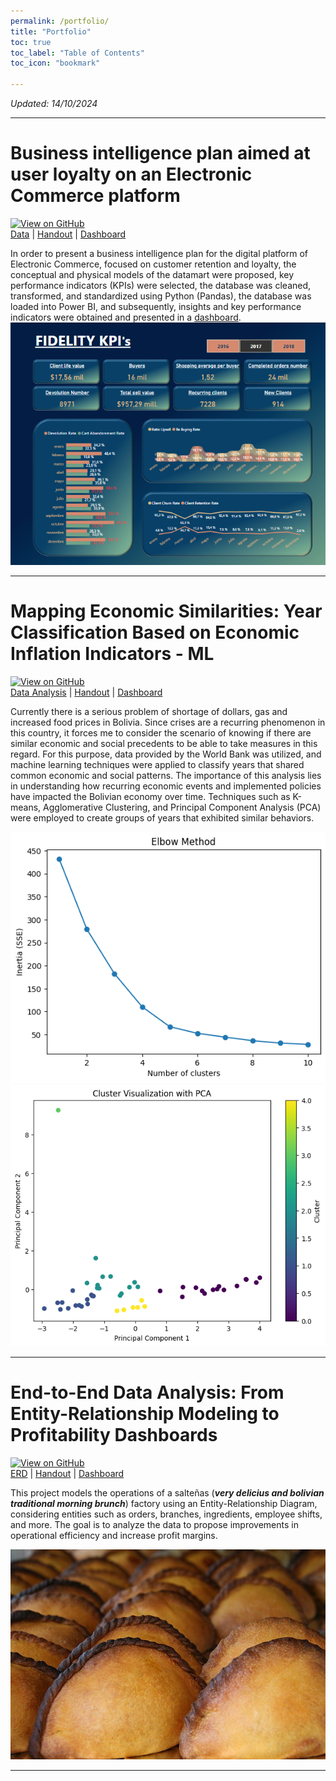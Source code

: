 ```yaml
---
permalink: /portfolio/
title: "Portfolio"
toc: true
toc_label: "Table of Contents"
toc_icon: "bookmark"

---
```

*Updated: 14/10/2024*

***
# Business intelligence plan aimed at user loyalty on an Electronic Commerce platform

[![View on GitHub](https://img.shields.io/badge/GitHub-View_on_GitHub-blue?logo=GitHub)](https://github.com/GaMicNa/From-Raw-Data-to-Actionable-Insights-Customer-Loyalty-Analysis-for-Retail.git)         
[Data](https://www.kaggle.com/datasets/zusmani/pakistans-largest-ecommerce-dataset) | [Handout](https://github.com/GaMicNa/RETAIL-E-COMMERCE-LOYALTY/blob/master/05_PDF/00_RETAIL%20E-COMERCE%20LOYALTY_.pdf) | [Dashboard](https://app.powerbi.com/view?r=eyJrIjoiYWM2NzlhOGMtM2E5Mi00NGQyLThlYmUtOTgyZGJmMTBmY2VmIiwidCI6ImFmZTk4ODE3LWViZTgtNDNhYi04YWRlLWJjMGEyOGNiNTlmYyIsImMiOjR9)

In order to present a business intelligence plan for the digital platform of Electronic Commerce, focused on customer retention and loyalty, the conceptual and physical models of the datamart were proposed, key performance indicators (KPIs) were selected, the database was cleaned, transformed, and standardized using Python (Pandas), the database was loaded into Power BI, and subsequently, insights and key performance indicators were obtained and presented in a [dashboard](https://app.powerbi.com/view?r=eyJrIjoiYWM2NzlhOGMtM2E5Mi00NGQyLThlYmUtOTgyZGJmMTBmY2VmIiwidCI6ImFmZTk4ODE3LWViZTgtNDNhYi04YWRlLWJjMGEyOGNiNTlmYyIsImMiOjR9).
<img src="\assets\images\portfolio\dashboard.png"/>

***

# Mapping Economic Similarities: Year Classification Based on Economic Inflation Indicators - ML

[![View on GitHub](https://img.shields.io/badge/GitHub-View_on_GitHub-blue?logo=GitHub)](https://github.com/GaMicNa/Mapping-Bolivia-s-Historical-Economic-Similarities-Year-Classification-Using-Machine-Learning.git)         
[Data Analysis](https://github.com/GaMicNa/Mapping-Bolivia-s-Historical-Economic-Similarities-Year-Classification-Using-Machine-Learning/blob/127a3875686325e5481e9fae6a6f2b294d57ff9c/01_CLUSTERING%20ANALYSIS/01_CLUSTERING%20ANALYSIS.ipynb) | [Handout](https://github.com/GaMicNa/Mapping-Bolivia-s-Historical-Economic-Similarities-Year-Classification-Using-Machine-Learning/blob/da3544d86ca9e37fd471f19e52add36fca68a982/04_DOC/DOC_MESBOL.pdf) | [Dashboard](https://public.tableau.com/views/INFOGRAM_MESBOL/Dashboard1?:language=en-US&:sid=&:display_count=n&:origin=viz_share_link&:device=desktop)

Currently there is a serious problem of shortage of dollars, gas and increased food prices in Bolivia. Since crises are a recurring phenomenon in this country, it forces me to consider the scenario of knowing if there are similar economic and social precedents to be able to take measures in this regard.
For this purpose, data provided by the World Bank was utilized, and machine learning techniques were applied to classify years that shared common economic and social patterns. The importance of this analysis lies in understanding how recurring economic events and implemented policies have impacted the Bolivian economy over time. Techniques such as K-means, Agglomerative Clustering, and Principal Component Analysis (PCA) were employed to create groups of years that exhibited similar behaviors.



<img src="\assets\images\portfolio\CODO.png"/>
<img src="\assets\images\portfolio\CLUSTER PCA.png"/>

***

# End-to-End Data Analysis: From Entity-Relationship Modeling to Profitability Dashboards

[![View on GitHub](https://img.shields.io/badge/GitHub-View_on_GitHub-blue?logo=GitHub)](https://github.com/GaMicNa/End-to-End-Data-Analysis-From-Entity-Relationship-Modeling-to-Profitability-Dashboards.git)     
[ERD](https://github.com/GaMicNa/End-to-End-Data-Analysis-From-Entity-Relationship-Modeling-to-Profitability-Dashboards/blob/4fb85a4a7f30af08dfeb662249c1434676b45675/00_ER_DATABASE_STRUCTURE/SALTE%C3%91AS_FACTORY.png) | [Handout](https://github.com/GaMicNa/Mapping-Bolivia-s-Historical-Economic-Similarities-Year-Classification-Using-Machine-Learning/blob/da3544d86ca9e37fd471f19e52add36fca68a982/04_DOC/DOC_MESBOL.pdf) | [Dashboard](https://public.tableau.com/views/salteas_factory/Home?:language=en-US&:sid=&:redirect=auth&:display_count=n&:origin=viz_share_link)

This project models the operations of a salteñas (***very delicius and bolivian traditional morning brunch***) factory using an Entity-Relationship Diagram, considering entities such as orders, branches, ingredients, employee shifts, and more. The goal is to analyze the data to propose improvements in operational efficiency and increase profit margins.



<img src="\assets\images\portfolio\saltenias.png"/>


***

